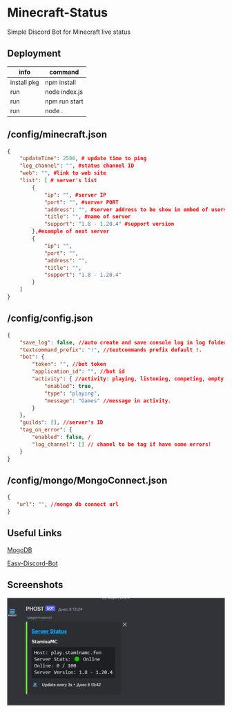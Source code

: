 
# Minecraft-Status

Simple Discord Bot for Minecraft live status

## Deployment

|      info         |         command         |
| ------------------|-------------------------|
|    install pkg    |       npm install       |
|        run        |      node index.js      |
|        run        |       npm run start     |
|        run        |           node .        |

## /config/minecraft.json

```json
{
	"updateTime": 2500, # update time to ping 
	"log_channel": "", #status channel ID
	"web": "", #link to web site
	"list": [ # server's list
		{
			"ip": "", #server IP
			"port": "", #server PORT
			"address": "", #server address to be show in embed of users
			"title": "", #name of server
			"support": "1.8 - 1.20.4" #support version 
		},#example of next server
		{
			"ip": "",
			"port": "",
			"address": "",
			"title": "",
			"support": "1.8 - 1.20.4"
		}
	]
}
```

## /config/config.json
```json
{
	"save_log": false, //auto create and save console log in log folder
	"textcommand_prefix": "!", //textcommands prefix default !.
	"bot": {
		"token": "", //bot token
		"application_id": "", //bot id
		"activity": { //activity: playing, listening, competing, empty for watching.
			"enabled": true,
			"type": "playing",
			"message": "Games" //message in activity.
		}
	},
	"guilds": [], //server's ID
	"tag_on_error": {
		"enabled": false, /
		"log_channel": [] // chanel to be tag if have some errors!
	}
}
```

## /config/mongo/MongoConnect.json
```json
{
   "url": "", //mongo db connect url
}
```

## Useful Links

[MogoDB](https://cloud.mongodb.com/)

[Easy-Discord-Bot](https://github.com/ivan100-ivoop/Easy-Discord-Bot)

## Screenshots

![preview](https://raw.githubusercontent.com/ivan100-ivoop/Minecraft-Server-Status/main/images/image_1.png)
